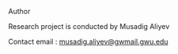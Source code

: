 Author

Research project is conducted by Musadig Aliyev

Contact email : musadig.aliyev@gwmail.gwu.edu

